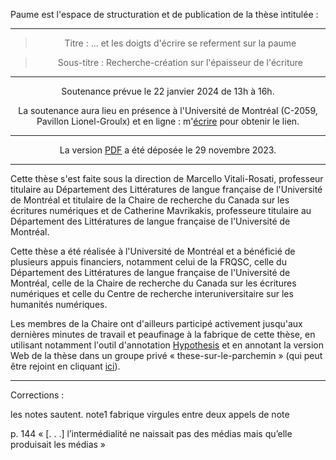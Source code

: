 
Paume est l'espace de structuration et de publication de la thèse intitulée :

<center>

---

> Titre : ... et les doigts d'écrire se referment sur la paume

> Sous-titre : Recherche-création sur l'épaisseur de l'écriture

---

Soutenance prévue le 22 janvier 2024 de 13h à 16h. 

La soutenance aura lieu en présence à l'Université de Montréal (C-2059, Pavillon Lionel-Groulx) et en ligne : m'[écrire](mailto:margot.mellet@umontreal.ca) pour obtenir le lien. 

---

La version [PDF](/document/TheseMellet.pdf) a été déposée le 29 novembre 2023. 

----

</center>

Cette thèse s'est faite sous la direction de Marcello Vitali-Rosati, professeur titulaire au Département des Littératures de langue française de l'Université de Montréal et titulaire de la Chaire de recherche du Canada sur les écritures numériques et de Catherine Mavrikakis, professeure titulaire au Département des Littératures de langue française de l'Université de Montréal.

Cette thèse a été réalisée à l'Université de Montréal et a bénéficié de plusieurs appuis financiers, notamment celui de la FRQSC, celle du Département des Littératures de langue française de l'Université de Montréal, celle de la Chaire de recherche du Canada sur les écritures numériques et celle du Centre de recherche interuniversitaire sur les humanités numériques. 

Les membres de la Chaire ont d'ailleurs participé activement jusqu'aux dernières minutes de travail et peaufinage à la fabrique de cette thèse, en utilisant notamment l'outil d'annotation [Hypothesis](https://web.hypothes.is/) et en annotant la version Web de la thèse dans un groupe privé « these-sur-le-parchemin » (qui peut être rejoint en cliquant [ici](https://hypothes.is/groups/W2jobyK5/these-sur-le-parchemin)).


----

Corrections : 

les notes sautent. note1 fabrique
virgules entre deux appels de note

p. 144 « [. . .]
l’intermédialité ne naissait pas des médias mais qu’elle produisait les médias »

